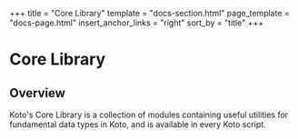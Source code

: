 +++
title = "Core Library"
template = "docs-section.html"
page_template = "docs-page.html"
insert_anchor_links = "right"
sort_by = "title"
+++

# Core Library

## Overview

Koto's Core Library is a collection of modules containing useful utilities for
fundamental data types in Koto, and is available in every Koto script.
